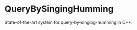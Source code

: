 QueryBySingingHumming
=====================

State-of-the-art system for query-by-singing-humming in C++. 
